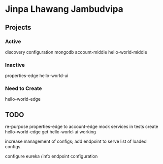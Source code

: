 # Jinpa Lhawang Jambudvipa

## Projects

### Active

discovery
configuration
mongodb
account-middle
hello-world-middle

### Inactive

properties-edge
hello-world-ui

### Need to Create

hello-world-edge

## TODO

re-purpose properties-edge to account-edge
mock services in tests
create hello-world-edge
get hello-world-ui working

increase management of configs; add endpoint to serve list of loaded configs.

configure eureka /info endpoint configuration
